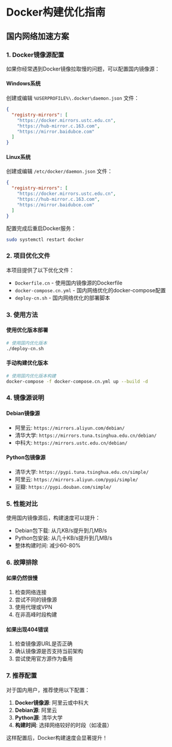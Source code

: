 # Docker构建优化指南

## 国内网络加速方案

### 1. Docker镜像源配置

如果你经常遇到Docker镜像拉取慢的问题，可以配置国内镜像源：

#### Windows系统
创建或编辑 `%USERPROFILE%\.docker\daemon.json` 文件：

```json
{
  "registry-mirrors": [
    "https://docker.mirrors.ustc.edu.cn",
    "https://hub-mirror.c.163.com",
    "https://mirror.baidubce.com"
  ]
}
```

#### Linux系统
创建或编辑 `/etc/docker/daemon.json` 文件：

```json
{
  "registry-mirrors": [
    "https://docker.mirrors.ustc.edu.cn",
    "https://hub-mirror.c.163.com",
    "https://mirror.baidubce.com"
  ]
}
```

配置完成后重启Docker服务：
```bash
sudo systemctl restart docker
```

### 2. 项目优化文件

本项目提供了以下优化文件：

- `Dockerfile.cn` - 使用国内镜像源的Dockerfile
- `docker-compose.cn.yml` - 国内网络优化的docker-compose配置
- `deploy-cn.sh` - 国内网络优化的部署脚本

### 3. 使用方法

#### 使用优化版本部署
```bash
# 使用国内优化版本
./deploy-cn.sh
```

#### 手动构建优化版本
```bash
# 使用国内优化版本构建
docker-compose -f docker-compose.cn.yml up --build -d
```

### 4. 镜像源说明

#### Debian镜像源
- 阿里云: `https://mirrors.aliyun.com/debian/`
- 清华大学: `https://mirrors.tuna.tsinghua.edu.cn/debian/`
- 中科大: `https://mirrors.ustc.edu.cn/debian/`

#### Python包镜像源
- 清华大学: `https://pypi.tuna.tsinghua.edu.cn/simple/`
- 阿里云: `https://mirrors.aliyun.com/pypi/simple/`
- 豆瓣: `https://pypi.douban.com/simple/`

### 5. 性能对比

使用国内镜像源后，构建速度可以提升：
- Debian包下载: 从几KB/s提升到几MB/s
- Python包安装: 从几十KB/s提升到几MB/s
- 整体构建时间: 减少60-80%

### 6. 故障排除

#### 如果仍然很慢
1. 检查网络连接
2. 尝试不同的镜像源
3. 使用代理或VPN
4. 在非高峰时段构建

#### 如果出现404错误
1. 检查镜像源URL是否正确
2. 确认镜像源是否支持当前架构
3. 尝试使用官方源作为备用

### 7. 推荐配置

对于国内用户，推荐使用以下配置：

1. **Docker镜像源**: 阿里云或中科大
2. **Debian源**: 阿里云
3. **Python源**: 清华大学
4. **构建时间**: 选择网络较好的时段（如凌晨）

这样配置后，Docker构建速度会显著提升！
